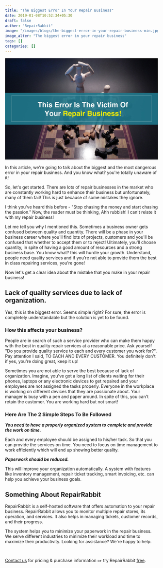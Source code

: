 ```yaml
---
title: "The Biggest Error In Your Repair Business"
date: 2019-01-08T10:52:34+05:30
draft: false
auther: "RepairRabbit"
image: "/images/blogs/the-biggest-error-in-your-repair-business-min.jpg"
image_alter: "The biggest error in your repair business"
tags: []
categories: []
---
```


<img src="/images/blogs/the-biggest-error-in-your-repair-business-min.jpg" alt="The biggest error in your repair business"/>


In this article, we're going to talk about the biggest and the most dangerous error in your repair business. And you know what? you're totally unaware of it! 

So, let's get started. There are lots of repair businesses in the market who are constantly working hard to enhance their business but unfortunately, many of them fail! This is just because of some mistakes they ignore. 

I think you've heard this before - "Stop chasing the money and start chasing the passion." Now, the reader must be thinking, Ahh rubbish! I can't relate it with my repair business!

Let me tell you why I mentioned this. Sometimes a business owner gets confused between quality and quantity. 
There will be a phase in your business career where you'll find lots of projects, customers and you'll be confused that whether to accept them or to reject! Ultimately, you'll choose quantity, in spite of having a good amount of resources and a strong business base. You know what? this will hurdle your growth. Understand, people need quality services and if you're not able to provide them the best in class repairing services, you're gone!

Now let's get a clear idea about the mistake that you make in your repair business!

## Lack of quality services due to lack of organization.

Yes, this is the biggest error. Seems simple right? For sure, the error is completely understandable but the solution is yet to be found.

### How this affects your business?

People are in search of such a service provider who can make them happy with the best in quality repair services at a reasonable price. Ask yourself "Do you provide quality service to each and every customer you work for?". Pay attention I said, TO EACH AND EVERY CUSTOMER. You definitely don't if yes, you're doing great, keep it up!

Sometimes you are not able to serve the best because of lack of organization. Imagine, you've got a long list of clients waiting for their phones, laptops or any electronic devices to get repaired and your employees are not assigned the tasks properly. Everyone in the workplace is working on different devices that they are passionate about. Your manager is busy with a pen and paper around. In spite of this, you can't retain the customer. You are working hard but not smart!

### Here Are The 2 Simple Steps To Be Followed

___You need to have a properly organized system to complete and provide the work on time.___ 

Each and every employee should be assigned to his/her task. So that you can provide the services on time. You need to focus on time management to work efficiently which will end up showing better quality.

___Paperwork should be reduced.___

This will improve your organization automatically. A system with features like inventory management, repair ticket tracking, smart invoicing, etc. can help you achieve your business goals.

## Something About RepairRabbit

RepairRabbit is a self-hosted software that offers automation to your repair business. RepairRabbit allows you to monitor multiple repair stores, its operation, and services. It also helps in managing tickets, customer records, and their progress.

The system helps you to minimize your paperwork in the repair business. We serve different industries to minimize their workload and time to maximize their productivity. Looking for assistance? We're happy to help.

<br>

<a href="mailto:sales@repairrabbit.co?subject=Query of RepairRabbit" target="_blank">Contact us</a> for pricing & purchase information `or` try RepairRabbit <a href="https://demo.repairrabbit.co/admin" rel="noopener" target="_blank" title="RepairRabbit Demo">free</a>.

<br>
